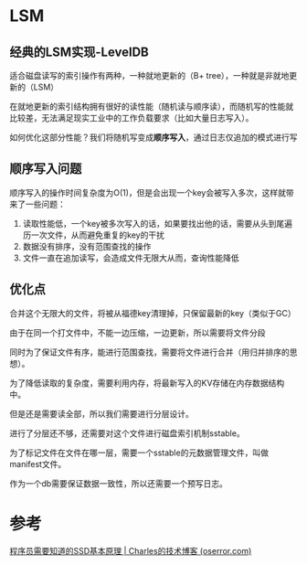 # LSM

## 经典的LSM实现-LevelDB

适合磁盘读写的索引操作有两种，一种就地更新的（B+ tree），一种就是非就地更新的（LSM）

在就地更新的索引结构拥有很好的读性能（随机读与顺序读），而随机写的性能就比较差，无法满足现实工业中的工作负载要求（比如大量日志写入）。



如何优化这部分性能？我们将随机写变成**顺序写入**，通过日志仅追加的模式进行写



## 顺序写入问题



顺序写入的操作时间复杂度为O(1)，但是会出现一个key会被写入多次，这样就带来了一些问题：

1. 读取性能低，一个key被多次写入的话，如果要找出他的话，需要从头到尾遍历一次文件，从而避免重复的key的干扰
2. 数据没有排序，没有范围查找的操作
3. 文件一直在追加读写，会造成文件无限大从而，查询性能降低

## 优化点

合并这个无限大的文件，将被从福德key清理掉，只保留最新的key（类似于GC）

由于在同一个打文件中，不能一边压缩，一边更新，所以需要将文件分段

同时为了保证文件有序，能进行范围查找，需要将文件进行合并（用归并排序的思想）。

为了降低读取的复杂度，需要利用内存，将最新写入的KV存储在内存数据结构中。

但是还是需要读全部，所以我们需要进行分层设计。

进行了分层还不够，还需要对这个文件进行磁盘索引机制sstable。

为了标记文件在文件在哪一层，需要一个sstable的元数据管理文件，叫做manifest文件。

作为一个db需要保证数据一致性，所以还需要一个预写日志。



# 参考

[程序员需要知道的SSD基本原理 | Charles的技术博客 (oserror.com)](http://oserror.com/backend/ssd-principle/)